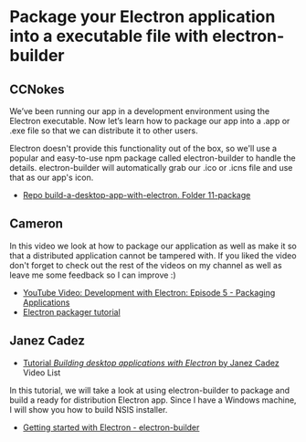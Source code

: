 # Package your Electron application into a executable file with electron-builder


## CCNokes

We’ve been running our app in a development environment using the
Electron executable. Now let’s learn how to package our app into a
.app or .exe file so that we can distribute it to other users.

Electron doesn't provide this functionality out of the box, so we'll
use a popular and easy-to-use npm package called
electron-builder
to handle the details.
electron-builder
will automatically grab our .ico or .icns file and use that as our app's icon.

* [Repo build-a-desktop-app-with-electron. Folder 11-package](https://github.com/ULL-ESIT-DSI-1819/build-a-desktop-app-with-electron/tree/master/11-package)

## Cameron

In this video we look at how to package our application as well as make it so that a distributed application cannot be tampered with. If you liked the video don't forget to check out the rest of the videos on my channel as well as leave me some feedback so I can improve :)


* [YouTube Video: Development with Electron: Episode 5 - Packaging Applications](https://youtu.be/t6GpARjKwTA)
* [Electron packager tutorial](https://www.christianengvall.se/electron-packager-tutorial/)

## Janez Cadez

* [Tutorial *Building desktop applications with Electron* by Janez Cadez](https://www.youtube.com/watch?v=Kwi0eNbyW0g&list=PLaux2QRFlrWw6CtkgwCMPkLjqOyHKCCeR) Video List

In this tutorial, we will take a look at using electron-builder to package and build a ready for distribution Electron app. Since I have a Windows machine, I will show you how to build NSIS installer.

* [Getting started with Electron - electron-builder](https://youtu.be/XEBcBEM9Zj4)
